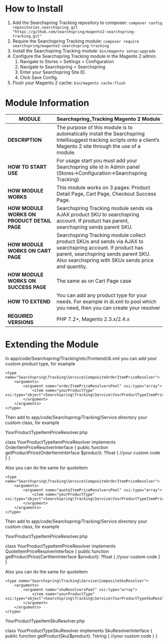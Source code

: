 # How to Install #

1. Add the Searchspring Tracking repository to composer: `composer config repositories.searchspring git "https://github.com/searchspring/magento2-searchspring-tracking.git"`
2. Require the Searchspring Tracking module: `composer require searchspring/magento2-searchspring-tracking`
3. Install the Searchspring Tracking module: `bin/magento setup:upgrade`
4. Configure the Searchspring Tracking module in the Magento 2 admin:
    1. Navigate to Stores > Settings > Configuration
    2. Navigate to Searchspring > Searchspring
    3. Enter your Searchspring Site ID.
    4. Click Save Config.
5. Flush your Magento 2 cache: `bin/magento cache:flush`


# Module Information #
**MODULE**                                  | Searchspring_Tracking Magento 2 Module
--------------------------------------------|----------------
**DESCRIPTION**                             | The purpose of this module is to automatically install the Searchspring Intellisuggest tracking scripts onto a client’s Magento 2 site through the use of a module.
**HOW TO START USE**                        | For usage start you must add your Searchspring site id in Admin panel (Stores->Configuration->Searchspring Tracking)
**HOW MODULE WORKS**                        | This module works on 3 pages: Product Detail Page, Cart Page, Checkout Success Page. 
**HOW MODULE WORKS ON PRODUCT DETAIL PAGE** | Searchspring Tracking module sends via AJAX product SKU to searchspring account. If product has parent, searchspring sends parent SKU.  
**HOW MODULE WORKS ON CART PAGE**           | Searchspring Tracking module collect product SKUs and sends via AJAX to searchspring account. If product has parent, searchspring sends parent SKU. Also searchspring with SKUs sends price and quantity.
**HOW MODULE WORKS ON SUCCESS PAGE**        | The same as on Cart Page case
**HOW TO EXTEND**                           | You can add any product type for your needs. For example in di.xml to pool which you need, then you can create your resolver
**REQUIRED VERSIONS**                       | PHP 7.2+, Magento 2.3.x/2.4.x


# Extending the Module #

In app/code/Searchspring/Tracking/etc/frontend/di.xml you can add your custom product type, for example

    <type name="Searchspring\Tracking\Service\CompositeOrderItemPriceResolver">
        <arguments>
            <argument name="orderItemPriceResolversPool" xsi:type="array">
                <item name="yourProductType" xsi:type="object">Searchspring\Tracking\Service\YourProductTypeItemPriceResolver</item>
            </argument>
        </arguments>
    </type>

Then add to app/code/Searchspring/Tracking/Service directory your custom class, for example

YourProductTypeItemPriceResolver.php

class YourProductTypeItemPriceResolver implements OrderItemPriceResolverInterface
{
    public function getProductPrice(OrderItemInterface $product): ?float
    {
        //your custom code
    }
}


Also you can do the same for quoteItem

    <type name="Searchspring\Tracking\Service\CompositeOrderItemPriceResolver">
        <arguments>
            <argument name="quoteItemPriceResolversPool" xsi:type="array">
                <item name="yourProductType" xsi:type="object">Searchspring\Tracking\Service\YourProductTypeItemPriceResolver</item>
            </argument>
        </arguments>
    </type>

Then add to app/code/Searchspring/Tracking/Service directory your custom class, for example

YourProductTypeItemPriceResolver.php

class YourProductTypeItemPriceResolver implements QuoteItemPriceResolverInterface
{
    public function getProductPrice(CartItemInterface $product): ?float
    {
        //your custom code
    }
}


Also you can do the same for quoteItem

    <type name="Searchspring\Tracking\Service\CompositeSkuResolver">
        <arguments>
            <argument name="skuResolversPool" xsi:type="array">
                <item name="yourProductType" xsi:type="object">Searchspring\Tracking\Service\YourProductTypeSkuResolver</item>
            </argument>
        </arguments>
    </type>

YourProductTypeItemSkuResolver.php

class YourProductTypeSkuResolver implements SkuResolverInterface
{ 
    public function getProductSku($product): ?string
    {
        //your custom code
    }
}


